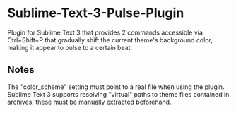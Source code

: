 Sublime-Text-3-Pulse-Plugin
===========================

Plugin for Sublime Text 3 that provides 2 commands accessible via Ctrl+Shift+P that gradually shift the current theme's background color, making it appear to pulse to a certain beat.


Notes
-----
The "color_scheme" setting must point to a real file when using the plugin. Sublime Text 3 supports resolving "virtual" paths to theme files contained in archives, these must be manually extracted beforehand.
